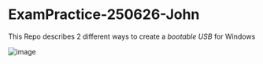# ExamPractice-250626-John
This Repo describes 2 different ways to create a _bootable USB_ for Windows

![image](https://github.com/user-attachments/assets/e548cdb8-eb80-42f1-ae1b-f107dbefe27f)
